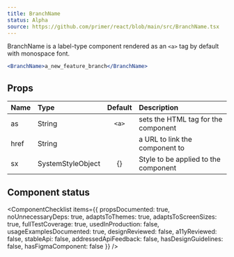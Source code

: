```yaml
---
title: BranchName
status: Alpha
source: https://github.com/primer/react/blob/main/src/BranchName.tsx
---
```


BranchName is a label-type component rendered as an `<a>` tag by default with monospace font.

```jsx live
<BranchName>a_new_feature_branch</BranchName>
```

## Props

| Name | Type              | Default | Description                          |
| :--- | :---------------- | :-----: | :----------------------------------- |
| as   | String            |  `<a>`  | sets the HTML tag for the component  |
| href | String            |         | a URL to link the component to       |
| sx   | SystemStyleObject |   {}    | Style to be applied to the component |

## Component status

<ComponentChecklist
items={{
    propsDocumented: true,
    noUnnecessaryDeps: true,
    adaptsToThemes: true,
    adaptsToScreenSizes: true,
    fullTestCoverage: true,
    usedInProduction: false,
    usageExamplesDocumented: true,
    designReviewed: false,
    a11yReviewed: false,
    stableApi: false,
    addressedApiFeedback: false,
    hasDesignGuidelines: false,
    hasFigmaComponent: false
  }}
/>
